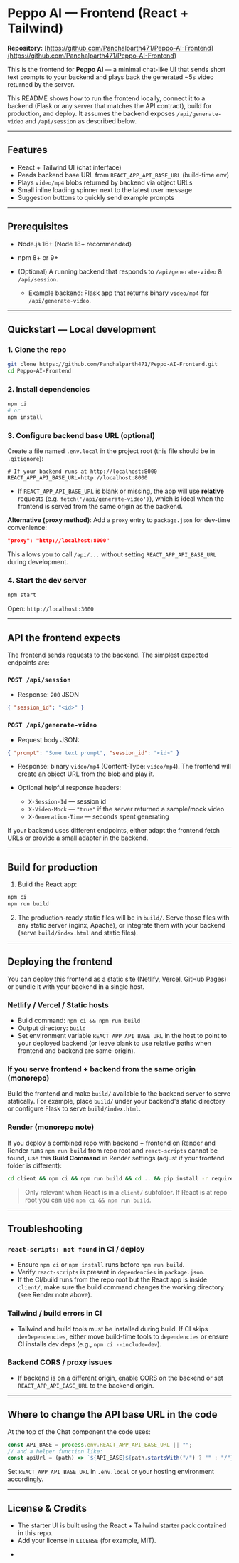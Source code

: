 # Peppo AI — Frontend (React + Tailwind)

**Repository:** [https://github.com/Panchalparth471/Peppo-AI-Frontend](https://github.com/Panchalparth471/Peppo-AI-Frontend)

This is the frontend for **Peppo AI** — a minimal chat-like UI that sends short text prompts to your backend and plays back the generated \~5s video returned by the server.

This README shows how to run the frontend locally, connect it to a backend (Flask or any server that matches the API contract), build for production, and deploy. It assumes the backend exposes `/api/generate-video` and `/api/session` as described below.

---

## Features

* React + Tailwind UI (chat interface)
* Reads backend base URL from `REACT_APP_API_BASE_URL` (build-time env)
* Plays `video/mp4` blobs returned by backend via object URLs
* Small inline loading spinner next to the latest user message
* Suggestion buttons to quickly send example prompts

---

## Prerequisites

* Node.js 16+ (Node 18+ recommended)
* npm 8+ or 9+
* (Optional) A running backend that responds to `/api/generate-video` & `/api/session`.

  * Example backend: Flask app that returns binary `video/mp4` for `/api/generate-video`.

---

## Quickstart — Local development

### 1. Clone the repo

```bash
git clone https://github.com/Panchalparth471/Peppo-AI-Frontend.git
cd Peppo-AI-Frontend
```

### 2. Install dependencies

```bash
npm ci
# or
npm install
```

### 3. Configure backend base URL (optional)

Create a file named `.env.local` in the project root (this file should be in `.gitignore`):

```env
# If your backend runs at http://localhost:8000
REACT_APP_API_BASE_URL=http://localhost:8000
```

* If `REACT_APP_API_BASE_URL` is blank or missing, the app will use **relative** requests (e.g. `fetch('/api/generate-video')`), which is ideal when the frontend is served from the same origin as the backend.

**Alternative (proxy method)**: Add a `proxy` entry to `package.json` for dev-time convenience:

```json
"proxy": "http://localhost:8000"
```

This allows you to call `/api/...` without setting `REACT_APP_API_BASE_URL` during development.

### 4. Start the dev server

```bash
npm start
```

Open: `http://localhost:3000`

---

## API the frontend expects

The frontend sends requests to the backend. The simplest expected endpoints are:

### `POST /api/session`

* Response: `200` JSON

```json
{ "session_id": "<id>" }
```

### `POST /api/generate-video`

* Request body JSON:

```json
{ "prompt": "Some text prompt", "session_id": "<id>" }
```

* Response: binary `video/mp4` (Content-Type: `video/mp4`). The frontend will create an object URL from the blob and play it.

* Optional helpful response headers:

  * `X-Session-Id` — session id
  * `X-Video-Mock` — `"true"` if the server returned a sample/mock video
  * `X-Generation-Time` — seconds spent generating

If your backend uses different endpoints, either adapt the frontend fetch URLs or provide a small adapter in the backend.

---

## Build for production

1. Build the React app:

```bash
npm ci
npm run build
```

2. The production-ready static files will be in `build/`. Serve those files with any static server (nginx, Apache), or integrate them with your backend (serve `build/index.html` and static files).

---

## Deploying the frontend

You can deploy this frontend as a static site (Netlify, Vercel, GitHub Pages) or bundle it with your backend in a single host.

### Netlify / Vercel / Static hosts

* Build command: `npm ci && npm run build`
* Output directory: `build`
* Set environment variable `REACT_APP_API_BASE_URL` in the host to point to your deployed backend (or leave blank to use relative paths when frontend and backend are same-origin).

### If you serve frontend + backend from the same origin (monorepo)

Build the frontend and make `build/` available to the backend server to serve statically. For example, place `build/` under your backend's static directory or configure Flask to serve `build/index.html`.

### Render (monorepo note)

If you deploy a combined repo with backend + frontend on Render and Render runs `npm run build` from repo root and `react-scripts` cannot be found, use this **Build Command** in Render settings (adjust if your frontend folder is different):

```bash
cd client && npm ci && npm run build && cd .. && pip install -r requirements.txt
```

> Only relevant when React is in a `client/` subfolder. If React is at repo root you can use `npm ci && npm run build`.

---

## Troubleshooting

### `react-scripts: not found` in CI / deploy

* Ensure `npm ci` or `npm install` runs before `npm run build`.
* Verify `react-scripts` is present in `dependencies` in `package.json`.
* If the CI/build runs from the repo root but the React app is inside `client/`, make sure the build command changes the working directory (see Render note above).

### Tailwind / build errors in CI

* Tailwind and build tools must be installed during build. If CI skips `devDependencies`, either move build-time tools to `dependencies` or ensure CI installs dev deps (e.g., `npm ci --include=dev`).

### Backend CORS / proxy issues

* If backend is on a different origin, enable CORS on the backend or set `REACT_APP_API_BASE_URL` to the backend origin.

---

## Where to change the API base URL in the code

At the top of the Chat component the code uses:

```js
const API_BASE = process.env.REACT_APP_API_BASE_URL || "";
// and a helper function like:
const apiUrl = (path) => `${API_BASE}${path.startsWith("/") ? "" : "/"}${path}`;
```

Set `REACT_APP_API_BASE_URL` in `.env.local` or your hosting environment accordingly.

---

## License & Credits

* The starter UI is built using the React + Tailwind starter pack contained in this repo.
* Add your license in `LICENSE` (for example, MIT).

-
